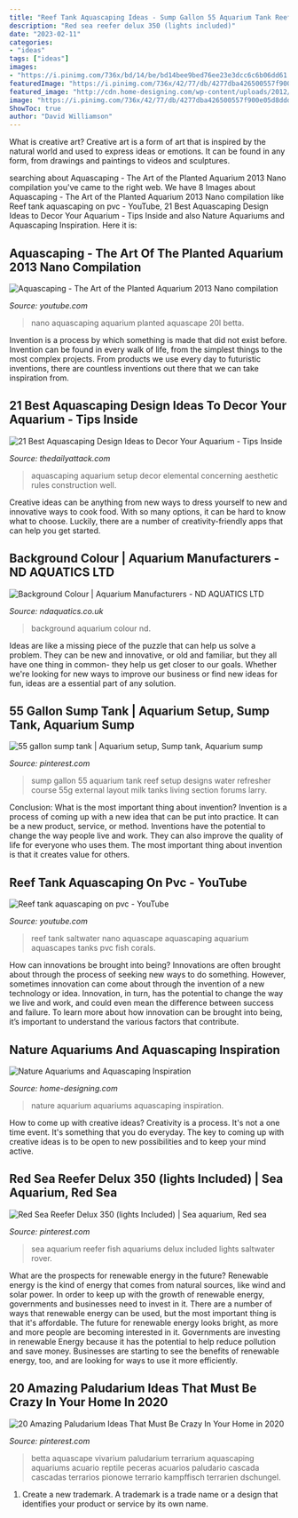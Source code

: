 ```yaml
---
title: "Reef Tank Aquascaping Ideas - Sump Gallon 55 Aquarium Tank Reef Setup Designs Water Refresher Course 55g External Layout Milk Tanks Living Section Forums Larry"
description: "Red sea reefer delux 350 (lights included)"
date: "2023-02-11"
categories:
- "ideas"
tags: ["ideas"]
images:
- "https://i.pinimg.com/736x/bd/14/be/bd14bee9bed76ee23e3dcc6c6b06dd61.jpg"
featuredImage: "https://i.pinimg.com/736x/42/77/db/4277dba426500557f900e05d8ddd6d98.jpg"
featured_image: "http://cdn.home-designing.com/wp-content/uploads/2012/01/Aquarium-Hardscape-665x426.jpg"
image: "https://i.pinimg.com/736x/42/77/db/4277dba426500557f900e05d8ddd6d98.jpg"
ShowToc: true
author: "David Williamson"
---
```



What is creative art?
Creative art is a form of art that is inspired by the natural world and used to express ideas or emotions. It can be found in any form, from drawings and paintings to videos and sculptures.

	

		
searching about Aquascaping - The Art of the Planted Aquarium 2013 Nano compilation you've came to the right web. We have 8 Images about Aquascaping - The Art of the Planted Aquarium 2013 Nano compilation like Reef tank aquascaping on pvc - YouTube, 21 Best Aquascaping Design Ideas to Decor Your Aquarium - Tips Inside and also Nature Aquariums and Aquascaping Inspiration. Here it is:
		
    
## Aquascaping - The Art Of The Planted Aquarium 2013 Nano Compilation

<img loading=lazy src="https://i.ytimg.com/vi/z9q1p8TzrBU/maxresdefault.jpg" onerror="this.onerror=null;this.src='https://tse3.mm.bing.net/th?id=OIP.jaQnbGW-luBGU4pWvruMcgHaEK&amp;pid=15.1';" alt="Aquascaping - The Art of the Planted Aquarium 2013 Nano compilation">

_Source: youtube.com_

>nano aquascaping aquarium planted aquascape 20l betta. 

	

Invention is a process by which something is made that did not exist before. Invention can be found in every walk of life, from the simplest things to the most complex projects. From products we use every day to futuristic inventions, there are countless inventions out there that we can take inspiration from.

    
## 21 Best Aquascaping Design Ideas To Decor Your Aquarium - Tips Inside

<img loading=lazy src="https://i0.wp.com/www.thedailyattack.com/wp-content/uploads/2017/12/002_8.jpg?resize=564%2C1006&amp;ssl=1" onerror="this.onerror=null;this.src='https://tse1.mm.bing.net/th?id=OIP.vNZQTqUqFYJhBDXhn_zGTQHaNN&amp;pid=15.1';" alt="21 Best Aquascaping Design Ideas to Decor Your Aquarium - Tips Inside">

_Source: thedailyattack.com_

>aquascaping aquarium setup decor elemental concerning aesthetic rules construction well. 

	

Creative ideas can be anything from new ways to dress yourself to new and innovative ways to cook food. With so many options, it can be hard to know what to choose. Luckily, there are a number of creativity-friendly apps that can help you get started.

    
## Background Colour | Aquarium Manufacturers - ND AQUATICS LTD

<img loading=lazy src="http://ndaquatics.co.uk/wp-content/uploads/2014/02/Blue-Background.jpg" onerror="this.onerror=null;this.src='https://tse3.mm.bing.net/th?id=OIP.1ulenHVWGUs7Zk-hFJIx-wHaD4&amp;pid=15.1';" alt="Background Colour | Aquarium Manufacturers - ND AQUATICS LTD">

_Source: ndaquatics.co.uk_

>background aquarium colour nd. 

	

Ideas are like a missing piece of the puzzle that can help us solve a problem. They can be new and innovative, or old and familiar, but they all have one thing in common- they help us get closer to our goals. Whether we're looking for new ways to improve our business or find new ideas for fun, ideas are a essential part of any solution.

    
## 55 Gallon Sump Tank | Aquarium Setup, Sump Tank, Aquarium Sump

<img loading=lazy src="https://i.pinimg.com/736x/ab/ee/40/abee40eb503f39fff69b9dda8810da79---gallon-aquarium-setup.jpg" onerror="this.onerror=null;this.src='https://tse4.mm.bing.net/th?id=OIP.SQEIKajDl6pVvu9LjQSxOQHaFj&amp;pid=15.1';" alt="55 gallon sump tank | Aquarium setup, Sump tank, Aquarium sump">

_Source: pinterest.com_

>sump gallon 55 aquarium tank reef setup designs water refresher course 55g external layout milk tanks living section forums larry. 

	

Conclusion: What is the most important thing about invention?
Invention is a process of coming up with a new idea that can be put into practice. It can be a new product, service, or method. Inventions have the potential to change the way people live and work. They can also improve the quality of life for everyone who uses them. The most important thing about invention is that it creates value for others.

    
## Reef Tank Aquascaping On Pvc - YouTube

<img loading=lazy src="https://i.ytimg.com/vi/ZN882xi7TY8/maxresdefault.jpg" onerror="this.onerror=null;this.src='https://tse4.mm.bing.net/th?id=OIP.ItlcrXWKj8p5GjRVGXGyRAHaEK&amp;pid=15.1';" alt="Reef tank aquascaping on pvc - YouTube">

_Source: youtube.com_

>reef tank saltwater nano aquascape aquascaping aquarium aquascapes tanks pvc fish corals. 

	

How can innovations be brought into being?
Innovations are often brought about through the process of seeking new ways to do something. However, sometimes innovation can come about through the invention of a new technology or idea. Innovation, in turn, has the potential to change the way we live and work, and could even mean the difference between success and failure. To learn more about how innovation can be brought into being, it’s important to understand the various factors that contribute.

    
## Nature Aquariums And Aquascaping Inspiration

<img loading=lazy src="http://cdn.home-designing.com/wp-content/uploads/2012/01/Aquarium-Hardscape-665x426.jpg" onerror="this.onerror=null;this.src='https://tse1.mm.bing.net/th?id=OIP.INCB5saq2xVX9K-5C_I5PAHaEv&amp;pid=15.1';" alt="Nature Aquariums and Aquascaping Inspiration">

_Source: home-designing.com_

>nature aquarium aquariums aquascaping inspiration. 

	

How to come up with creative ideas?
Creativity is a process. It's not a one time event. It's something that you do everyday. The key to coming up with creative ideas is to be open to new possibilities and to keep your mind active.

    
## Red Sea Reefer Delux 350 (lights Included) | Sea Aquarium, Red Sea

<img loading=lazy src="https://i.pinimg.com/736x/bd/14/be/bd14bee9bed76ee23e3dcc6c6b06dd61.jpg" onerror="this.onerror=null;this.src='https://tse2.mm.bing.net/th?id=OIP.27gNUHnKSDBiRXYqgqHBJAHaI0&amp;pid=15.1';" alt="Red Sea Reefer Delux 350 (lights Included) | Sea aquarium, Red sea">

_Source: pinterest.com_

>sea aquarium reefer fish aquariums delux included lights saltwater rover. 

	

What are the prospects for renewable energy in the future?
Renewable energy is the kind of energy that comes from natural sources, like wind and solar power. In order to keep up with the growth of renewable energy, governments and businesses need to invest in it. There are a number of ways that renewable energy can be used, but the most important thing is that it's affordable. 
The future for renewable energy looks bright, as more and more people are becoming interested in it. Governments are investing in renewable Energy because it has the potential to help reduce pollution and save money. Businesses are starting to see the benefits of renewable energy, too, and are looking for ways to use it more efficiently.

    
## 20 Amazing Paludarium Ideas That Must Be Crazy In Your Home In 2020

<img loading=lazy src="https://i.pinimg.com/736x/42/77/db/4277dba426500557f900e05d8ddd6d98.jpg" onerror="this.onerror=null;this.src='https://tse3.mm.bing.net/th?id=OIP.-W0PqnS-210xxiKX1MH7EQHaKc&amp;pid=15.1';" alt="20 Amazing Paludarium Ideas That Must Be Crazy In Your Home in 2020">

_Source: pinterest.com_

>betta aquascape vivarium paludarium terrarium aquascaping aquariums acuario reptile peceras acuarios paludario cascada cascadas terrarios pionowe terrario kampffisch terrarien dschungel. 

	

1. Create a new trademark. A trademark is a trade name or a design that identifies your product or service by its own name.

